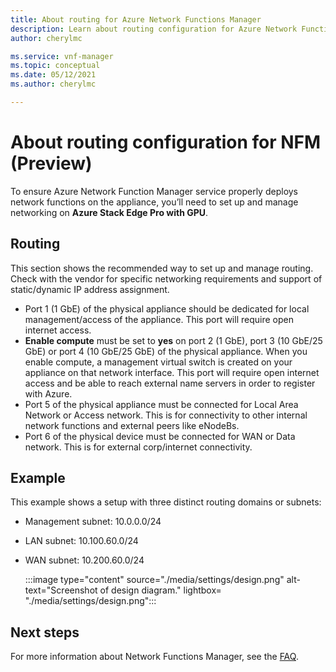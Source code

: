 ```yaml
---
title: About routing for Azure Network Functions Manager
description: Learn about routing configuration for Azure Network Functions Manager.
author: cherylmc

ms.service: vnf-manager
ms.topic: conceptual
ms.date: 05/12/2021
ms.author: cherylmc

---
```

# About routing configuration for NFM (Preview)

To ensure Azure Network Function Manager service properly deploys network functions on the appliance, you’ll need to set up and manage networking on **Azure Stack Edge Pro with GPU**.

## Routing

This section shows the recommended way to set up and manage routing. Check with the vendor for specific networking requirements and support of static/dynamic IP address assignment.

* Port 1 (1 GbE) of the physical appliance should be dedicated for local management/access of the appliance. This port will require open internet access.
* **Enable compute** must be set to **yes** on port 2 (1 GbE), port 3 (10 GbE/25 GbE) or port 4 (10 GbE/25 GbE) of the physical appliance. When you enable compute, a management virtual switch is created on your appliance on that network interface. This port will require open internet access and be able to reach external name servers in order to register with Azure.
* Port 5 of the physical appliance must be connected for Local Area Network or Access network. This is for connectivity to other internal network functions and external peers like eNodeBs.
* Port 6 of the physical device must be connected for WAN or Data network. This is for external corp/internet connectivity.

## Example

This example shows a setup with three distinct routing domains or subnets:

* Management subnet: 10.0.0.0/24
* LAN subnet: 10.100.60.0/24
* WAN subnet: 10.200.60.0/24

   :::image type="content" source="./media/settings/design.png" alt-text="Screenshot of design diagram." lightbox= "./media/settings/design.png":::

## Next steps

For more information about Network Functions Manager, see the [FAQ](faq.md).
